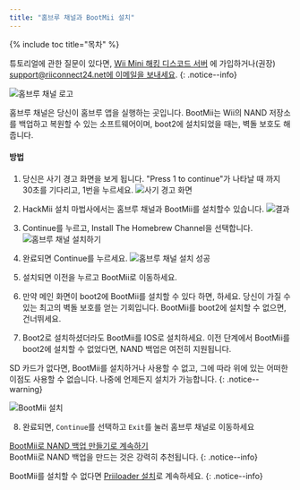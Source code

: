 ```yaml
---
title: "홈브루 채널과 BootMii 설치"
---
```


{% include toc title="목차" %}

튜토리얼에 관한 질문이 있다면, [Wii Mini 해킹 디스코드 서버](https://discord.gg/rc24) 에 가입하거나(권장) [support@riiconnect24.net에 이메일을 보내세요](mailto:support@riiconnect24.net).
{: .notice--info}

![홈브루 채널 로고](/images/hbc.png)

홈브루 채널은 당신이 홈브루 앱을 실행하는 곳입니다. BootMii는 Wii의 NAND 저장소를 백업하고 복원할 수 있는 소프트웨어이며, boot2에 설치되었을 때는, 벽돌 보호도 해 줍니다.

#### 방법

1. 당신은 사기 경고 화면을 보게 됩니다. "Press 1 to continue"가 나타날 때 까지 30초를 기다리고, 1번을 누르세요. ![사기 경고 화면](/images/Wii/ScamScreen.png)

2. HackMii 설치 마법사에서는 홈브루 채널과 BootMii를 설치할수 있습니다. ![결과](/images/Wii/Results.png)

3. Continue를 누르고, Install The Homebrew Channel을 선택합니다.![홈브루 채널 설치하기](/images/Wii/InstallHomebrewChannel.png)

4. 완료되면 Continue를 누르세요. ![홈브루 채널 설치 성공](/images/Wii/SuccessHBC.png)

5. 설치되면 이전을 누르고 BootMii로 이동하세요.
6. 만약 메인 화면이 boot2에 BootMii를 설치할 수 있다 하면, 하세요. 당신이 가질 수 있는 최고의 벽돌 보호를 얻는 기회입니다. BootMii를 boot2에 설치할 수 없으면, 건너뛰세요.
7. Boot2로 설치하셨더라도 BootMii를 IOS로 설치하세요. 이전 단계에서 BootMii를 boot2에 설치할 수 없었다면, NAND 백업은 여전히 지원됩니다.

SD 카드가 없다면, BootMii를 설치하거나 사용할 수 없고, 그에 따라 위에 있는 어떠한 이점도 사용할 수 없습니다. 나중에 언제든지 설치가 가능합니다.
{: .notice--warning}

![BootMii 설치](/images/Wii/InstallBootMii.png)

8. 완료되면, `Continue`를 선택하고 `Exit`를 눌러 홈브루 채널로 이동하세요

[BootMii로 NAND 백업 만들기로 계속하기](bootmii)<br> BootMii로 NAND 백업을 만드는 것은 강력히 추천됩니다.
{: .notice--info}

BootMii를 설치할 수 없다면 [Priiloader 설치](priiloader)로 계속하세요.
{: .notice--info}
